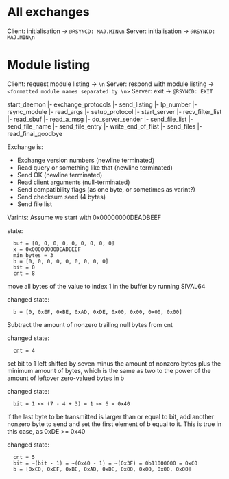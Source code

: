# All exchanges
Client: initialisation -> `@RSYNCD: MAJ.MIN\n`
Server: initialisation -> `@RSYNCD: MAJ.MIN\n`

# Module listing
Client: request module listing -> `\n`
Server: respond with module listing -> `<formatted module names separated by \n>`
Server: exit -> `@RSYNCD: EXIT`

start_daemon
|- exchange_protocols
|- send_listing
|- lp_number
|- rsync_module
 |- read_args
 |- setup_protocol
 |- start_server
  |- recv_filter_list
   |- read_sbuf
   |- read_a_msg
  |- do_server_sender
   |- send_file_list
    |- send_file_name
     |- send_file_entry
    |- write_end_of_flist
   |- send_files
   |- read_final_goodbye

Exchange is:
* Exchange version numbers (newline terminated)
* Read query or something like that (newline terminated)
* Send OK (newline terminated)
* Read client arguments (null-terminated)
* Send compatibility flags (as one byte, or sometimes as varint?)
* Send checksum seed (4 bytes)
* Send file list

Varints:
Assume we start with 0x00000000DEADBEEF

state:
```
  buf = [0, 0, 0, 0, 0, 0, 0, 0, 0]
  x = 0x00000000DEADBEEF
  min_bytes = 3
  b = [0, 0, 0, 0, 0, 0, 0, 0, 0]
  bit = 0
  cnt = 8      
```

move all bytes of the value to index 1 in the buffer by running SIVAL64

changed state:
```
  b = [0, 0xEF, 0xBE, 0xAD, 0xDE, 0x00, 0x00, 0x00, 0x00]
```

Subtract the amount of nonzero trailing null bytes from cnt

changed state:
```
  cnt = 4
```

set bit to 1 left shifted by seven minus the amount of nonzero bytes plus the minimum amount of bytes, which
is the same as two to the power of the amount of leftover zero-valued bytes in b

changed state:
```
  bit = 1 << (7 - 4 + 3) = 1 << 6 = 0x40
```

if the last byte to be transmitted is larger than or equal to bit, add another nonzero byte to send and
set the first element of b equal to it. This is true in this case, as
0xDE >= 0x40

changed state:
```
  cnt = 5
  bit = ~(bit - 1) = ~(0x40 - 1) = ~(0x3F) = 0b11000000 = 0xC0
  b = [0xC0, 0xEF, 0xBE, 0xAD, 0xDE, 0x00, 0x00, 0x00, 0x00]
```

  
